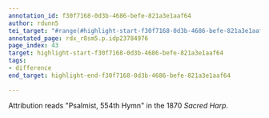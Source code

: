 ```yaml
---
annotation_id: f30f7168-0d3b-4686-befe-821a3e1aaf64
author: rdunn5
tei_target: "#range(#highlight-start-f30f7168-0d3b-4686-befe-821a3e1aaf64, #highlight-end-f30f7168-0d3b-4686-befe-821a3e1aaf64)"
annotated_page: rdx_r8sm5.p.idp23784976
page_index: 43
target: highlight-start-f30f7168-0d3b-4686-befe-821a3e1aaf64
tags:
- difference
end_target: highlight-end-f30f7168-0d3b-4686-befe-821a3e1aaf64

---
```

Attribution reads "Psalmist, 554th Hymn" in the 1870 *Sacred Harp*.